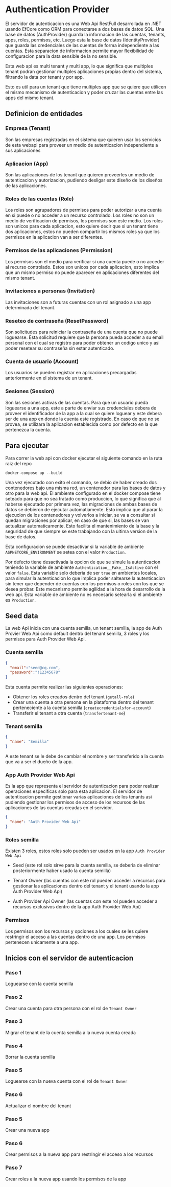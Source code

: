 # Authentication Provider

El servidor de autenticacion es una Web Api RestFull desarrollada en .NET usando EfCore como ORM para conectarse a dos bases de datos SQL. Una base de datos (AuthProvider) guarda la informacion de las cuentas, tenants, apps, roles, permisos, etc. Luego esta la base de datos (IdentityProvider) que guarda las credenciales de las cuentas de forma independiente a las cuentas. Esta separacion de informacion permite mayor flexibilidad de configuracion para la data sensible de la no sensible.

Esta web api es multi tenant y multi app, lo que significa que multiples tenant podran gestionar multiples aplicaciones propias dentro del sistema, filtrando la data por tenant y por app.

Esto es util para un tenant que tiene multiples app que se quiere que utilicen el mismo mecanismo de autenticacion y poder cruzar las cuentas entre las apps del mismo tenant.

## Definicion de entidades

### Empresa (Tenant)
Son las empresas registradas en el sistema que quieren usar los servicios de esta webapi para proveer un medio de autenticacion independiente a sus aplicaciones

### Aplicacion (App)
Son las aplicaciones de los tenant que quieren proveerles un medio de autenticacion y autorizacion, pudiendo desligar este diseño de los diseños de las aplicaciones.

### Roles de las cuentas (Role)
Los roles son agrupadores de permisos para poder autorizar a una cuenta en si puede o no acceder a un recurso controlado. Los roles no son un medio de verificacion de permisos, los permisos son este medio.
Los roles son unicos para cada aplicacion, esto quiere decir que si un tenant tiene dos aplicaciones, estos no pueden compartir los mismos roles ya que los permisos en la aplicacion van a ser diferentes.

### Permisos de las aplicaciones (Permission)
Los permisos son el medio para verificar si una cuenta puede o no acceder al recurso controlado. Estos son unicos por cada aplicacion, esto implica que un mismo permiso no puede aparecer en aplicaciones diferentes del mismo tenant.

### Invitaciones a personas (Invitation)
Las invitaciones son a futuras cuentas con un rol asignado a una app determinada del tenant.

### Reseteo de contraseña (ResetPassword)
Son solicitudes para reiniciar la contraseña de una cuenta que no puede loguearse. Esta solicitud requiere que la persona pueda acceder a su email personal con el cual se registro para poder obtener un codigo unico y asi poder resetear su contraseña sin estar autenticado.

### Cuenta de usuario (Account)
Los usuarios se pueden registrar en aplicaciones precargadas anteriormente en el sistema de un tenant.

### Sesiones (Session)
Son las sesiones activas de las cuentas. Para que un usuario pueda loguearse a una app, este a parte de enviar sus credenciales debera de proveer el identificador de la app a la cual se quiere loguear y este debera ser de una app en donde la cuenta este registrado. En caso de que no se provea, se utilizara la aplicacion establecida como por defecto en la que pertenezca la cuenta.

## Para ejecutar
Para correr la web api con docker ejecutar el siguiente comando en la ruta raiz del repo
```
docker-compose up --build
```

Una vez ejecutado con exito el comando, se debio de haber creado dos contenedores bajo una misma red, un contenedor para las bases de datos y otro para la web api. El ambiente configurado en el docker compose tiene seteado para que no sea tratado como produccion, lo que significa que al haberse ejecutado por primera vez, las migraciones de ambas bases de datos se debieron de ejecutar automatiamente. Esto implica que al parar la ejecucion de los contenedores y volverlos a iniciar, se va a consultar si quedan migraciones por aplicar, en caso de que si, las bases se van actualizar automaticamente. Esto facilita el mantenimiento de la base y la seguridad de que siempre se este trabajando con la ultima version de la base de datos.

Esta configuracion se puede desactivar si la variable de ambiente `ASPNETCORE_ENVIRONMENT` se setea con el valor `Production`. 

Por defecto tiene desactivada la opcion de que se simule la autenticacion teniendo la variable de ambiente `Authentication__Fake__IsActive` con el valor `false`. Esta variable solo deberia de ser `true` en ambientes locales, para simular la autenticacion lo que implica poder saltearse la autenticacion sin tener que depender de cuentas con los permisos o roles con los que se desea probar. Este mecanismo permite agilidad a la hora de desarrollo de la web api. Esta variable de ambiente no es necesario setearla si el ambiente es `Production`.

## Seed data
La web Api inicia con una cuenta semilla, un tenant semilla, la app de Auth Provier Web Api como default dentro del tenant semilla, 3 roles y los permisos para Auth Provider Web Api.

### Cuenta semilla
```json
{
  "email":"seed@cq.com",
  "password":"!12345678"
}
```
Esta cuenta permite realizar las siguientes operaciones:
- Obtener los roles creados dentro del tenant (`getall-role`)
- Crear una cuenta a otra persona en la plataforma dentro del tenant perteneciente a la cuenta semilla (`createcredentialsfor-account`)
- Transferir el tenant a otra cuenta (`transfertenant-me`)

### Tenant semilla
```json
{
  "name": "Semilla"
}
```
A este tenant se le debe de cambiar el nombre y ser transferido a la cuenta que va a ser el dueño de la app.

### App Auth Provider Web Api
Es la app que representa el servidor de autenticacion para poder realizar operaciones especificas solo para esta aplicacion. El servidor de autenticacion permite gestionar varias aplicaciones de los tenants asi pudiendo gestionar los permisos de acceso de los recursos de las aplicaciones de las cuentas creadas en el servidor.

```json
{
  "name": "Auth Provider Web Api"
}
```

### Roles semilla
Existen 3 roles, estos roles solo pueden ser usados en la app `Auth Provider Web Api`

- Seed (este rol solo sirve para la cuenta semilla, se deberia de eliminar posteriormente haber usado la cuenta semilla)
  
- Tenant Owner (las cuentas con este rol pueden acceder a recursos para gestionar las aplicaciones dentro del tenant y el tenant usando la app Auth Provider Web Api)
  
- Auth Provider Api Owner (las cuentas con este rol pueden acceder a recursos exclusivos dentro de la app Auth Provider Web Api)

### Permisos
Los permisos son los recursos y opciones a los cuales se les quiere restringir el acceso a las cuentas dentro de una app. Los permisos pertenecen unicamente a una app.

## Inicios con el servidor de autenticacion

### Paso 1
Loguearse con la cuenta semilla

### Paso 2
Crear una cuenta para otra persona con el rol de `Tenant Owner`

### Paso 3
Migrar el tenant de la cuenta semilla a la nueva cuenta creada

### Paso 4
Borrar la cuenta semilla

### Paso 5
Loguearse con la nueva cuenta con el rol de `Tenant Owner`

### Paso 6
Actualizar el nombre del tenant

### Paso 5
Crear una nueva app

### Paso 6
Crear permisos a la nueva app para restringir el acceso a los recursos

### Paso 7
Crear roles a la nueva app usando los permisos de la app


